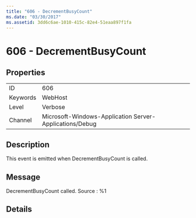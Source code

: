 ```yaml
---
title: "606 - DecrementBusyCount"
ms.date: "03/30/2017"
ms.assetid: 3dd6c6ae-1010-415c-82e4-51eaa897f1fa
---
```

# 606 - DecrementBusyCount
## Properties  
  
|||  
|-|-|  
|ID|606|  
|Keywords|WebHost|  
|Level|Verbose|  
|Channel|Microsoft-Windows-Application Server-Applications/Debug|  
  
## Description  
 This event is emitted when DecrementBusyCount is called.  
  
## Message  
 DecrementBusyCount called. Source : %1  
  
## Details
